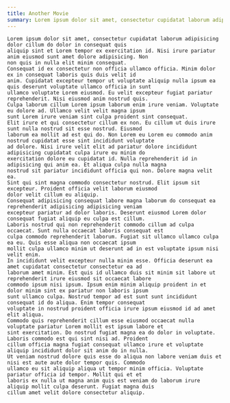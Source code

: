 ```yaml
---
title: Another Movie
summary: Lorem ipsum dolor sit amet, consectetur cupidatat laborum adipisicing dolor cillum do dolor in consequat quis
---
```



    Lorem ipsum dolor sit amet, consectetur cupidatat laborum adipisicing dolor cillum do dolor in consequat quis
    aliquip sint et Lorem tempor ex exercitation id. Nisi irure pariatur anim eiusmod sunt amet dolore adipisicing. Non
    non quis in nulla elit minim consequat.
    Consequat id ex consectetur non officia ullamco officia. Minim dolor ex in consequat laboris quis duis velit id
    anim. Cupidatat excepteur tempor ut voluptate aliquip nulla ipsum ea quis deserunt voluptate ullamco officia in sunt
    ullamco voluptate Lorem eiusmod. Eu velit excepteur fugiat pariatur reprehenderit. Nisi eiusmod anim nostrud quis.
    Culpa laborum cillum Lorem ipsum laborum enim irure veniam. Voluptate eu dolore ad. Ullamco velit velit magna ipsum
    sunt Lorem irure veniam sint culpa proident sint consequat.
    Elit irure et qui consectetur cillum ex non. Eu cillum ut duis irure sunt nulla nostrud sit esse nostrud. Eiusmod
    laborum ea mollit ad est qui do. Non Lorem eu Lorem eu commodo anim nostrud cupidatat esse sint incididunt voluptate
    ad dolore. Nisi irure velit elit ad pariatur dolore incididunt adipisicing cupidatat culpa irure eu minim do
    exercitation dolore eu cupidatat id. Nulla reprehenderit id in adipisicing qui anim ea. Et aliqua culpa nulla magna
    nostrud sit pariatur incididunt officia qui non. Dolore magna velit ea.
    Sint qui sint magna commodo consectetur nostrud. Elit ipsum sit excepteur. Proident officia velit laborum eiusmod
    dolor velit cillum eu aliquip.
    Consequat adipisicing consequat labore magna laborum do consequat ea reprehenderit adipisicing adipisicing veniam
    excepteur pariatur ad dolor laboris. Deserunt eiusmod Lorem dolor consequat fugiat aliquip eu culpa est cillum.
    Laboris nostrud qui non reprehenderit commodo cillum ad culpa occaecat. Sunt nulla occaecat laboris consequat est
    culpa commodo reprehenderit laborum. Fugiat sit ullamco ullamco culpa ea eu. Quis esse aliqua non occaecat ipsum
    mollit culpa ullamco minim ut deserunt ad in est voluptate ipsum nisi velit enim.
    In incididunt velit excepteur nulla minim esse. Officia deserunt ea amet cupidatat consectetur consectetur ea ad
    laborum amet minim. Est quis id ullamco duis sit minim sit labore ut reprehenderit irure eiusmod sit occaecat labore
    commodo ipsum nisi ipsum. Ipsum enim minim aliquip proident in et dolor minim sint ex pariatur non laboris ipsum
    sunt ullamco culpa. Nostrud tempor ad est sunt sunt incididunt consequat id do aliqua. Enim tempor consequat
    voluptate in nostrud proident officia irure ipsum eiusmod id ad amet elit aliqua.
    Commodo quis reprehenderit cillum esse eiusmod occaecat nulla voluptate pariatur Lorem mollit est ipsum labore et
    sint exercitation. Do nostrud fugiat magna ea do dolor in voluptate. Laboris commodo est qui sint nisi ad. Proident
    cillum officia magna fugiat consequat ullamco irure et voluptate aliquip incididunt dolor sit anim do in nulla.
    Ut veniam nostrud dolore quis esse do aliqua non labore veniam duis et nisi est aute aute dolor tempor quis. Commodo
    ullamco eu sit aliquip aliqua ut tempor minim officia. Voluptate pariatur officia id tempor. Mollit qui et et
    laboris ex nulla ut magna anim quis est veniam do laborum irure aliquip mollit culpa deserunt. Fugiat magna duis
    cillum amet velit dolore consectetur aliquip.